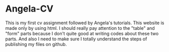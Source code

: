 # Angela-CV
This is my first cv assignment followed by Angela's tutorials. This website is made only by using html. I should really pay attention to the "table" and "form" parts because I don't quite good at writing codes about these two parts. And also I need to make sure I totally understand the steps of publishing my files on github. 
